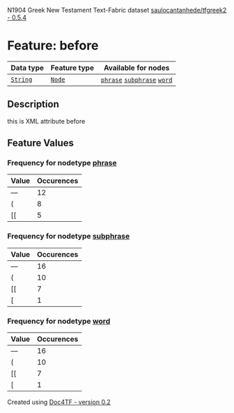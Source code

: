 N1904 Greek New Testament Text-Fabric dataset [saulocantanhede/tfgreek2 - 0.5.4](https://github.com/saulocantanhede/tfgreek2)
# Feature: before
Data type|Feature type|Available for nodes
---|---|---
[`String`](featurebydatatype.md#string)|[`Node`](featurebytype.md#node)| [`phrase`](featurebynodetype.md#phrase)  [`subphrase`](featurebynodetype.md#subphrase)  [`word`](featurebynodetype.md#word) 
## Description
this is XML attribute before
## Feature Values
### Frequency for nodetype [phrase](featurebynodetype.md#phrase)
Value|Occurences
---|---
—|12
(|8
[[|5
### Frequency for nodetype [subphrase](featurebynodetype.md#subphrase)
Value|Occurences
---|---
—|16
(|10
[[|7
[|1
### Frequency for nodetype [word](featurebynodetype.md#word)
Value|Occurences
---|---
—|16
(|10
[[|7
[|1
 

Created using [Doc4TF - version 0.2](https://github.com/tonyjurg/Doc4TF) 